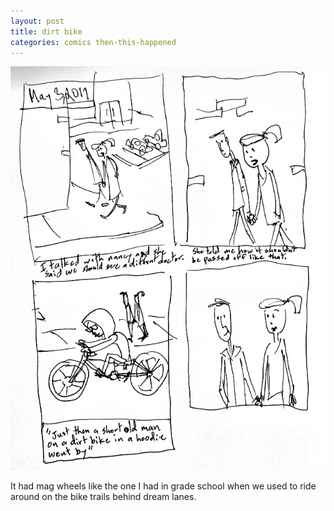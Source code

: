 ```yaml
---
layout: post
title: dirt bike
categories: comics then-this-happened
---
```

![dirt bike](/public/images/may-3-2017-comic.png)

It had mag wheels like the one I had in grade school when we used to ride around on the bike trails behind dream lanes.
